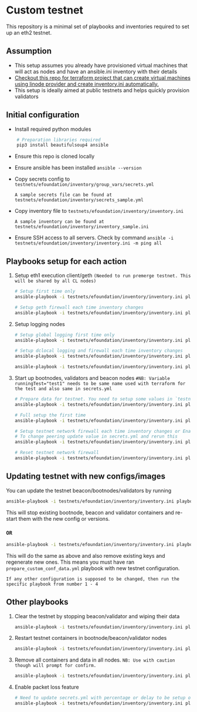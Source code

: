 # Custom testnet

This repository is a minimal set of playbooks and inventories required to set up an eth2 testnet.

## Assumption

- This setup assumes you already have provisioned virtual machines that will act as nodes and have an ansible.ini inventory with their details
- [Checkout this repo for terraform project that can create virtual machines using linode provider and create inventory.ini automatically.](https://github.com/gathecageorge/eth-testnet)
- This setup is ideally aimed at public testnets and helps quickly provision validators

## Initial configuration

- Install required python modules

```bash
    # Preparation libraries required
    pip3 install beautifulsoup4 ansible
```

- Ensure this repo is cloned locally

- Ensure ansible has been installed `ansible --version`

- Copy secrets config to `testnets/efoundation/inventory/group_vars/secrets.yml`

    ```text
    A sample secrets file can be found at
    testnets/efoundation/inventory/secrets_sample.yml 
    ```

- Copy inventory file to `testnets/efoundation/inventory/inventory.ini`

    ```text
    A sample inventory can be found at
    testnets/efoundation/inventory/inventory_sample.ini
    ```

- Ensure SSH access to all servers. Check by command
`ansible -i testnets/efoundation/inventory/inventory.ini -m ping all`

## Playbooks setup for each action

1. Setup eth1 execution client/geth `(Needed to run premerge testnet. This will be shared by all CL nodes)`

    ```bash
    # Setup first time only
    ansible-playbook -i testnets/efoundation/inventory/inventory.ini playbooks/setup_geth.yml

    # Setup geth firewall each time inventory changes
    ansible-playbook -i testnets/efoundation/inventory/inventory.ini playbooks/firewall/firewall_geth.yml
    ```

2. Setup logging nodes

    ```bash
    # Setup global logging first time only
    ansible-playbook -i testnets/efoundation/inventory/inventory.ini playbooks/setup_logging_global.yml

    # Setup dclocal logging and firewall each time inventory changes
    ansible-playbook -i testnets/efoundation/inventory/inventory.ini playbooks/setup_logging_dclocal.yml

    ansible-playbook -i testnets/efoundation/inventory/inventory.ini playbooks/firewall/firewall_dclocal.yml
    ```

3. Start up bootnodes, validators and beacon nodes `#NB: Variable runningTest="test1" needs to be same name used with terraform for the test and also same in secrets.yml`

    ```bash
    # Prepare data for testnet. You need to setup some values in `testnets/efoundation/inventory/group_vars/secrets.yml` to configure how testnet will look like, eg Number of validators per node, Genesis time etc
    ansible-playbook -i testnets/efoundation/inventory/inventory.ini playbooks/prepare_custom_conf_data.yml --extra-vars "runningTest=test1"

    # Full setup the first time
    ansible-playbook -i testnets/efoundation/inventory/inventory.ini playbooks/setup_beacon_and_validators_full.yml --extra-vars "runningTest=test1"

    # Setup testnet network firewall each time inventory changes or Enable/Disable peering
    # To change peering update value in secrets.yml and rerun this
    ansible-playbook -i testnets/efoundation/inventory/inventory.ini playbooks/firewall/firewall_testnet.yml --extra-vars "runningTest=test1"

    # Reset testnet network firewall
    ansible-playbook -i testnets/efoundation/inventory/inventory.ini playbooks/firewall/firewall_testnet_reset.yml --extra-vars "runningTest=test1"
    ```

## Updating testnet with new configs/images

You can update the testnet beacon/bootnodes/validators by running

```bash
ansible-playbook -i testnets/efoundation/inventory/inventory.ini playbooks/update_beacon_and_validator.yml --extra-vars "runningTest=test1"
```

This will stop existing bootnode, beacon and validator containers and re-start them with the new config or versions.

### `OR`

```bash
ansible-playbook -i testnets/efoundation/inventory/inventory.ini playbooks/update_beacon_and_validator_and_keys.yml --extra-vars "runningTest=test1"
```

This will do the same as above and also remove existing keys and regenerate new ones. This means you must have ran `prepare_custom_conf_data.yml` playbook with new testnet configuration.

```text
If any other configuration is supposed to be changed, then run the specific playbook from number 1 - 4
```

## Other playbooks

1. Clear the testnet by stopping beacon/validator and wiping their data

    ```bash
    ansible-playbook -i testnets/efoundation/inventory/inventory.ini playbooks/clear_testnet.yml --extra-vars "runningTest=test1"
    ```

2. Restart testnet containers in bootnode/beacon/validator nodes

    ```bash
    ansible-playbook -i testnets/efoundation/inventory/inventory.ini playbooks/restart_testnet.yml --extra-vars "runningTest=test1"
    ```

3. Remove all containers and data in all nodes. `NB: Use with caution though will prompt for confirm.`

    ```bash
    ansible-playbook -i testnets/efoundation/inventory/inventory.ini playbooks/wipe_all.yml  --extra-vars "runningTest=test1"
    ```

4. Enable packet loss feature

    ```bash
    # Need to update secrets.yml with percentage or delay to be setup on network
    ansible-playbook -i testnets/efoundation/inventory/inventory.ini playbooks/setup_tc.yml  --extra-vars "runningTest=test1"
    ```
